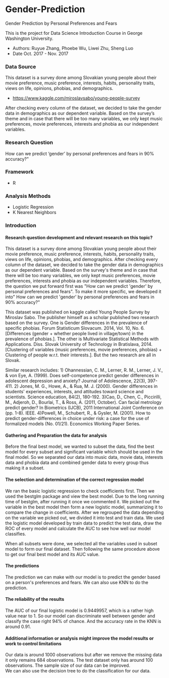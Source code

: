# Gender-Prediction
Gender Prediction by Personal Preferences and Fears

This is the project for Data Science Introduction Course in George Washington University. 
- Authors: Ruyue Zhang, Phoebe Wu, Liwei Zhu, Sheng Luo
- Date Oct. 2017 - Nov. 2017

### Data Source
This dataset is a survey done among Slovakian young people about their movie preference, music preference, interests, habits, personality traits, views on life, opinions, phobias, and demographics.
- https://www.kaggle.com/miroslavsabo/young-people-survey 
 
After checking every column of the dataset, we decided to take the gender data in demographics as our dependent variable. Based on the survey’s theme and in case that there will be too many variables, we only kept music preferences, movie preferences, interests and phobia as our independent variables.

### Research Question
How can we predict ‘gender’ by personal preferences and fears in 90% accuracy?" 

### Framework 
- R

### Analysis Methods
- Logistic Regression 
- K Nearest Neighbors 


### Introduction 
#### Research question development and relevant research on this topic?
This dataset is a survey done among Slovakian young people about their movie preference, music preference, interests, habits, personality traits, views on life, opinions, phobias, and demographics. After checking every column of the dataset, we decided to take the gender data in demographics as our dependent variable. Based on the survey's theme and in case that there will be too many variables, we only kept music preferences, movie preferences, interests and phobia as our independent variables. Therefore, the question we put forward first was "How can we predict 'gender' by personal preferences and fears". To make it more specific, we developed it into" How can we predict 'gender' by personal preferences and fears in 90% accuracy?"

This dataset was published on kaggle called Young People Survey by Miroslav Sabo. The publisher himself as a scholar published two research based on the survey. One is Gender differences in the prevalence of specific phobias. Forum Statisticum Slovacum. 2014, Vol. 10, No. 6. [Differences (gender + whether people lived in village/town) in the prevalence of phobias.].  The other is Multivariate Statistical Methods with Applications. Diss. Slovak University of Technology in Bratislava, 2014.[Clustering of variables (music preferences, movie preferences, phobias) + Clustering of people w.r.t. their interests.]. But the two research are all in Slovak.

Similar research includes: 1) Ohannessian, C. M., Lerner, R. M., Lerner, J. V., & von Eye, A. (1999). Does self-competence predict gender differences in adolescent depression and anxiety? Journal of Adolescence, 22(3), 397-411.  2) Jones, M. G., Howe, A., & Rua, M. J. (2000). Gender differences in students' experiences, interests, and attitudes toward science and scientists. Science education, 84(2), 180-192. 3)Cao, D., Chen, C., Piccirilli, M., Adjeroh, D., Bourlai, T., & Ross, A. (2011, October). Can facial metrology predict gender? In Biometrics (IJCB), 2011 International Joint Conference on (pp. 1-8). IEEE. 4)Powell, M., Schubert, R., & Gysler, M. (2001). How to predict gender-differences in choice under risk: a case for the use of formalized models (No. 01/21). Economics Working Paper Series.

#### Gathering and Preparation the data for analysis
Before the final best model, we wanted to subset the data, find the best model for every subset and significant variable which should be used in the final model. So we separated our data into music data, movie data, interests data and phobia data and combined gender data to every group thus making it a subset.

#### The selection and determination of the correct regression model 
We ran the basic logistic regression to check coefficients first. Then we used the bestglm package and view the best model. Due to the long running time of bestglm, after running it once we commented it. We picked out the variable in the best model then form a new logistic model, summarizing it to compare the change in coefficients. After we regrouped the data depending on the variable we picked out, we divided it into test and train data. We used the logistic model developed by train data to predict the test data, draw the ROC of every model and calculate the AUC to see how well our model classifies. 

When all subsets were done, we selected all the variables used in subset model to form our final dataset. Then following the same procedure above to get our final best model and its AUC value.

#### The predictions 
The prediction we can make with our model is to predict the gender based on a person's preferences and fears. 
We can also use KNN to do the prediction.

#### The reliability of the results
The AUC of our final logistic model is 0.9449957, which is a rather high value near to 1. So our model can discriminate well between gender and classify the case right 94% of chance. And the accuracy rate in the KNN is around 0.91.

#### Additional information or analysis might improve the model results or work to control limitations
Our data is around 1000 observations but after we remove the missing data it only remains 684 observations. The test dataset only has around 100 observations. The sample size of our data can be improved.   
We can also use the decision tree to do the classification for our data.
